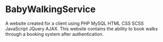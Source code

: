 # BabyWalkingService
A website created for a client using PHP MySQL HTML CSS SCSS JavaScript JQuery AJAX. This website contains the ability to book walks through a booking system after authentication.
